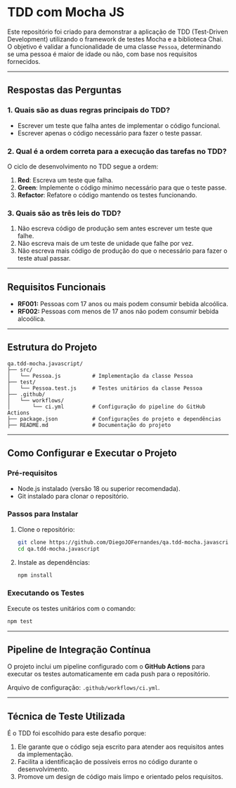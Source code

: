 # **TDD com Mocha JS**

Este repositório foi criado para demonstrar a aplicação de TDD (Test-Driven Development) utilizando o framework de testes Mocha e a biblioteca Chai. O objetivo é validar a funcionalidade de uma classe `Pessoa`, determinando se uma pessoa é maior de idade ou não, com base nos requisitos fornecidos.

---

## **Respostas das Perguntas**

### **1. Quais são as duas regras principais do TDD?**
- Escrever um teste que falha antes de implementar o código funcional.
- Escrever apenas o código necessário para fazer o teste passar.

### **2. Qual é a ordem correta para a execução das tarefas no TDD?**
O ciclo de desenvolvimento no TDD segue a ordem:
1. **Red**: Escreva um teste que falha.
2. **Green**: Implemente o código mínimo necessário para que o teste passe.
3. **Refactor**: Refatore o código mantendo os testes funcionando.

### **3. Quais são as três leis do TDD?**
1. Não escreva código de produção sem antes escrever um teste que falhe.
2. Não escreva mais de um teste de unidade que falhe por vez.
3. Não escreva mais código de produção do que o necessário para fazer o teste atual passar.

---

## **Requisitos Funcionais**
- **RF001:** Pessoas com 17 anos ou mais podem consumir bebida alcoólica.
- **RF002:** Pessoas com menos de 17 anos não podem consumir bebida alcoólica.

---

## **Estrutura do Projeto**

```plaintext
qa.tdd-mocha.javascript/
├── src/
│   └── Pessoa.js          # Implementação da classe Pessoa
├── test/
│   └── Pessoa.test.js     # Testes unitários da classe Pessoa
├── .github/
│   └── workflows/
│       └── ci.yml         # Configuração do pipeline do GitHub Actions
├── package.json           # Configurações do projeto e dependências
├── README.md              # Documentação do projeto
```

---

## **Como Configurar e Executar o Projeto**

### **Pré-requisitos**
- Node.js instalado (versão 18 ou superior recomendada).
- Git instalado para clonar o repositório.

### **Passos para Instalar**
1. Clone o repositório:
   ```bash
   git clone https://github.com/DiegoJOFernandes/qa.tdd-mocha.javascript.git
   cd qa.tdd-mocha.javascript
   ```

2. Instale as dependências:
   ```bash
   npm install
   ```

### **Executando os Testes**
Execute os testes unitários com o comando:
```bash
npm test
```

---

## **Pipeline de Integração Contínua**
O projeto inclui um pipeline configurado com o **GitHub Actions** para executar os testes automaticamente em cada push para o repositório.

Arquivo de configuração: `.github/workflows/ci.yml`.

---

## **Técnica de Teste Utilizada**

É o TDD foi escolhido para este desafio porque:
1. Ele garante que o código seja escrito para atender aos requisitos antes da implementação.
2. Facilita a identificação de possíveis erros no código durante o desenvolvimento.
3. Promove um design de código mais limpo e orientado pelos requisitos.
